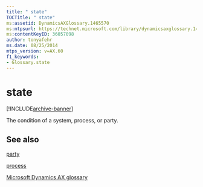 ```yaml
---
title: " state"
TOCTitle: " state"
ms:assetid: DynamicsAXGlossary.1465570
ms:mtpsurl: https://technet.microsoft.com/library/dynamicsaxglossary.1465570(v=AX.60)
ms:contentKeyID: 36057098
author: tonyafehr
ms.date: 08/25/2014
mtps_version: v=AX.60
f1_keywords:
- Glossary.state
---
```


# state


[!INCLUDE[archive-banner](includes/archive-banner.md)]

The condition of a system, process, or party.

## See also

[party](https://technet.microsoft.com/library/hh208669\(v=ax.60\))

[process](process.md)

[Microsoft Dynamics AX glossary](glossary/microsoft-dynamics-ax-glossary.md)

  


